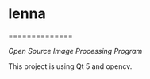# lenna
==============

*Open Source Image Processing Program*

This project is using Qt 5 and opencv.